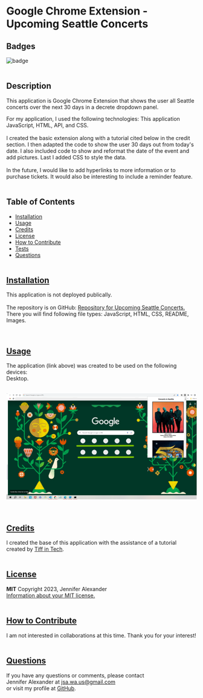   # Google Chrome Extension - Upcoming Seattle Concerts


  ## Badges
  ![badge](https://img.shields.io/badge/license-MIT-blue)
  <br><br>
  

  ## Description
  This application is Google Chrome Extension that shows the user all Seattle concerts over the next 30 days in a decrete dropdown panel.
  <br>

  For my application, I used the following technologies: This application JavaScript, HTML, API, and CSS.
  <br><br>
  I created the basic extension along with a tutorial cited below in the credit section. I then adapted the code to show the user 30 days out from today's date. I also included code to show and reformat the date of the event and add pictures. Last I added CSS to style the data. 
  <br><br>
  In the future, I would like to add hyperlinks to more information or to purchase tickets. It would also be interesting to include a reminder feature. 
  <br><br>

## Table of Contents
  - [Installation](#installation)
  - [Usage](#usage)
  - [Credits](#credits)
  - [License](#license)
  - [How to Contribute](#how-to-contribute)
  - [Tests](#tests)
  - [Questions](#questions)
  <br><br>

  ## [Installation](#table-of-contents)
  This application is not deployed publically. <br>
  <br>
  The repository is on GitHub: [Repository for Upcoming Seattle Concerts.](https://github.com/jsalexan/chrome-ext-concerts) <br>
  There you will find following file types: 
   JavaScript, HTML, CSS, README, Images.

  <br>

## [Usage](#table-of-contents)
  The application (link above) was created to be used on the following devices:<br> 
   Desktop.<br><br>
  

  ![Screen capture.](/Screenshot%20(466).png)

  <br>

  ## [Credits](#table-of-contents) 
  I created the base of this application with the assistance of a tutorial created by [Tiff in Tech](https://youtu.be/B8Ihv3xsWYs?si=-Zw74uJuDHUAMQjp).
  <br><br>


  ## [License](#table-of-contents)
  **MIT** Copyright 2023, Jennifer Alexander<br>
  [Information about your MIT license.](https://opensource.org/licenses/MIT)
  <br><br>
  

  ## [How to Contribute](#table-of-contents)
  I am not interested in collaborations at this time. Thank you for your interest!
  <br><br>

   ## [Questions](#table-of-contents)
  If you have any questions or comments, please contact <br>Jennifer Alexander at jsa.wa.us@gmail.com <br>or visit my profile at [GitHub](https://github.com/jsalexan/).
